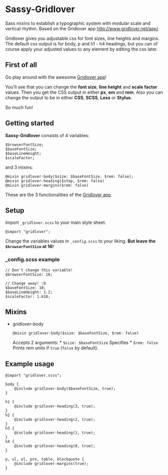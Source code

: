 Sassy-Gridlover
===============

Sass mixins to establish a typographic system with modular scale and vertical rhythm.
Based on the Gridlover app http://www.gridlover.net/app/

Gridlover gives you adjustable css for font sizes, line heights and margins.
The default css output is for body, p and h1 - h4 headings, but you can of course apply your
adjusted values to any element by editing the css later.

## First of all

Go play around with the awesome [Gridlover app](http://www.gridlover.net/app/)!

You'll see that you can change the **font size**, **line height** and **scale factor** values. Then you get
the CSS output in either **px**, **em** and **rem**. Also you can change the output to be in either **CSS**,
**SCSS**, **Less** or **Stylus**.

So much fun!

## Getting started

**Sassy-Gridlover** consists of 4 variables:

```
$browserFontSize;
$baseFontSize;
$baseLineHeight;
$scaleFactor;
```

and 3 mixins:

```
@mixin gridlover-body($size: $baseFontSize, $rem: false);
@mixin gridlover-heading($step, $rem: false)
@mixin gridlover-margins($rem: false)
```

These are the 3 functionalities of the [Gridlover app](http://www.gridlover.net/app/).

## Setup

Import `_gridlover.scss` to your main style sheet.

```
@import "gridlover";
```

Change the variables values in `_config.scss` to your liking. **But leave the `$browserFontSize` at 16!**

### _config.scss example

```
// Don't change this variable!
$browserFontSize: 16;

// Change away! :D
$baseFontSize: 18;
$baseLineHeight: 1.2;
$scaleFactor: 1.618;
```

## Mixins

* gridlover-body

	```
	@mixin gridlover-body($size: $baseFontSize, $rem: false)
	```
	Accepts 2 arguments:
		* `$size: $baseFontSize`
		Specifies 
		* `$rem: false`
		Prints rem units if `true` (`false` by default).
## Example usage

```
@import "gridlover.scss";

body {
	@include gridlover-body($baseFontSize, true);
}

h1 {
	@include gridlover-heading(3, true);
}
h2 {
	@include gridlover-heading(2, true);
}
h3 {
	@include gridlover-heading(1, true);
}
h4 {
	@include gridlover-heading(0, true);
}

p, ul, ol, pre, table, blockquote {
	@include gridlover-margins(true);
}
```





